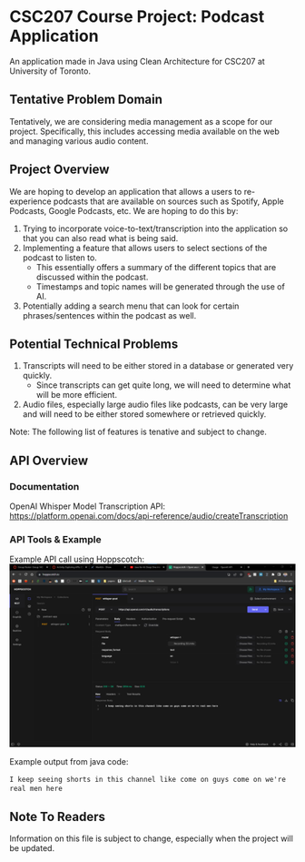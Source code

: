 # CSC207 Course Project: Podcast Application

An application made in Java using Clean Architecture for CSC207 at University of Toronto.

## Tentative Problem Domain
Tentatively, we are considering media management as a scope for our project. Specifically, 
this includes accessing media available on the web and managing various audio content.

## Project Overview
We are hoping to develop an application that allows a users to re-experience podcasts that
are available on sources such as Spotify, Apple Podcasts, Google Podcasts, etc. We are hoping
to do this by:
1. Trying to incorporate voice-to-text/transcription into the application so that you can also read what is being said.
2. Implementing a feature that allows users to select sections of the podcast to listen to.
    - This essentially offers a summary of the different topics that are discussed within the podcast.
    - Timestamps and topic names will be generated through the use of AI.
3. Potentially adding a search menu that can look for certain phrases/sentences within the podcast as well.

## Potential Technical Problems
1. Transcripts will need to be either stored in a database or generated very quickly.
   - Since transcripts can get quite long, we will need to determine what will be more efficient.
2. Audio files, especially large audio files like podcasts, can be very large and will need to be either stored somewhere or retrieved quickly. 


Note: The following list of features is tenative and subject to change.

## API Overview 

### Documentation

OpenAI Whisper Model Transcription API: https://platform.openai.com/docs/api-reference/audio/createTranscription

### API Tools & Example

Example API call using Hoppscotch:
![api_example_request.png](src/main/resources/api_example_request.png)

Example output from java code:
```
I keep seeing shorts in this channel like come on guys come on we're real men here
```

## Note To Readers
Information on this file is subject to change, especially when the project will be updated. 
